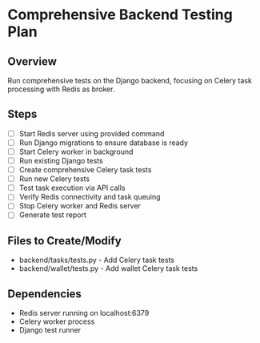 # Comprehensive Backend Testing Plan

## Overview
Run comprehensive tests on the Django backend, focusing on Celery task processing with Redis as broker.

## Steps
- [ ] Start Redis server using provided command
- [ ] Run Django migrations to ensure database is ready
- [ ] Start Celery worker in background
- [ ] Run existing Django tests
- [ ] Create comprehensive Celery task tests
- [ ] Run new Celery tests
- [ ] Test task execution via API calls
- [ ] Verify Redis connectivity and task queuing
- [ ] Stop Celery worker and Redis server
- [ ] Generate test report

## Files to Create/Modify
- backend/tasks/tests.py - Add Celery task tests
- backend/wallet/tests.py - Add wallet Celery task tests

## Dependencies
- Redis server running on localhost:6379
- Celery worker process
- Django test runner

